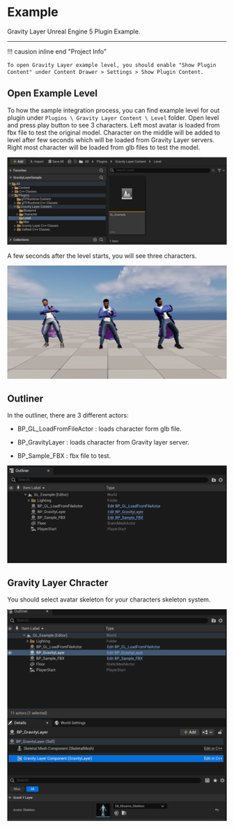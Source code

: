 # Example

Gravity Layer Unreal Engine 5 Plugin Example.

---

!!! causion inline end "Project Info"

    To open Gravity Layer example level, you should enable "Show Plugin Content" under Content Drawer > Settings > Show Plugin Content.

## Open Example Level

To how the sample integration process, you can find example level for out plugin under `Plugins \ Gravity Layer Content \ Level` folder. Open level and press play button to see 3 characters. Left most avatar is loaded from fbx file to test the original model. Character on the middle will be added to level after few seconds which will be loaded from Gravity Layer servers. Right most character will be loaded from glb files to test the model. 

![](static\img\examplelevel.png)

A few seconds after the level starts, you will see three characters. 

![](static\img\DifferentCharacters.png)

## Outliner

In the outliner, there are 3 different actors:

- BP_GL_LoadFromFileActor : loads character form glb file.

- BP_GravityLayer : loads character from Gravity layer server.

- BP_Sample_FBX : fbx file to test.

![](static\img\outliner.png)

## Gravity Layer Chracter

You should select avatar skeleton for your characters skeleton system.

![](static\img\SkeletalSelection.png)